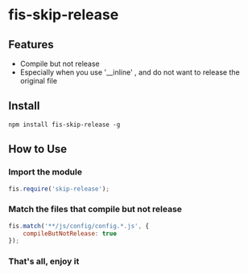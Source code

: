 # fis-skip-release

## Features
- Compile but not release
- Especially when you use '__inline' , and do not want to release the original file

## Install
```
npm install fis-skip-release -g
```

## How to Use

### Import the module
```js
fis.require('skip-release');
```
### Match the files that compile but not release
```js
fis.match('**/js/config/config.*.js', {
    compileButNotRelease: true
});
```
### That's all, enjoy it
